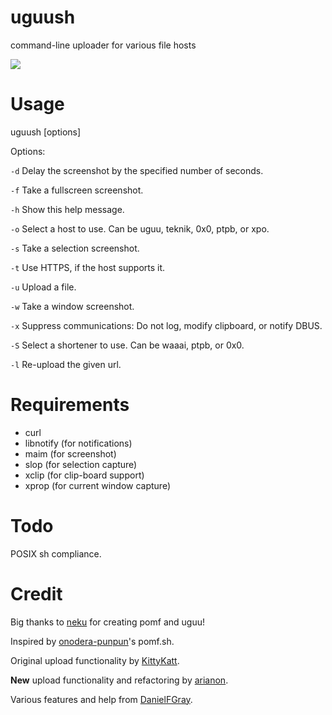 uguush
========

command-line uploader for various file hosts

![](https://u.teknik.io/WldwN2.png)

Usage
=====

uguush [options]

Options:

`-d` Delay the screenshot by the specified number of seconds.

`-f` Take a fullscreen screenshot.

`-h` Show this help message.

`-o` Select a host to use. Can be uguu, teknik, 0x0, ptpb, or xpo.

`-s` Take a selection screenshot.

`-t` Use HTTPS, if the host supports it.

`-u` <file> Upload a file.

`-w` Take a window screenshot.

`-x` Suppress communications: Do not log, modify clipboard, or notify DBUS.

`-S` Select a shortener to use. Can be waaai, ptpb, or 0x0.

`-l` Re-upload the given url.

Requirements
============

- curl
- libnotify (for notifications)
- maim (for screenshot)
- slop (for selection capture)
- xclip (for clip-board support)
- xprop (for current window capture)

Todo
====

POSIX sh compliance.

Credit
======

Big thanks to [neku](https://github.com/nokonoko) for creating pomf and uguu!

Inspired by [onodera-punpun](https://github.com/onodera-punpun)'s pomf.sh.

Original upload functionality by [KittyKatt](https://github.com/KittyKatt).

**New** upload functionality and refactoring by [arianon](https://github.com/arianon).

Various features and help from [DanielFGray](https://github.com/DanielFGray).

